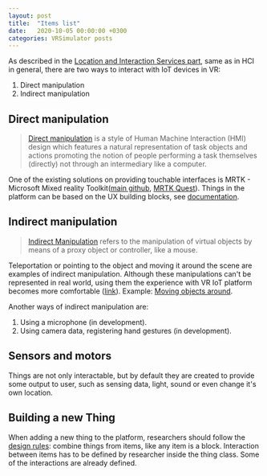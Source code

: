 ```yaml
---
layout: post
title:  "Items list"
date:   2020-10-05 00:00:00 +0300
categories: VRSimulator posts
---
```

As described in the [Location and Interaction Services part](https://vrsimulator.github.io/vrsimulator/posts/2020/09/24/Location-and-Interaction-services.html), same as in HCI in general, there are two ways to interact with IoT devices in VR:
1. Direct manipulation
2. Indirect manipulation

## Direct manipulation
> [Direct manipulation](http://www.hitl.washington.edu/projects/knowledge_base/virtual-worlds/EVE/I.D.2.c.DirectManipulation.html#:~:text=Direct%20manipulation%20is%20a%20style,an%20intermediary%20like%20a%20computer.) is a style of Human Machine Interaction (HMI) design which features a natural representation of task objects and actions  promoting the notion of people performing a task themselves (directly) not through an intermediary like a computer.

One of the existing solutions on providing touchable interfaces is MRTK - Microsoft Mixed reality Toolkit([main github](https://github.com/microsoft/MixedRealityToolkit-Unity), [MRTK Quest](https://github.com/provencher/MRTK-Quest)). 
Things in the platform can be based on the UX building blocks, see [documentation](https://github.com/microsoft/MixedRealityToolkit-Unity/blob/mrtk_development/README.md#ux-building-blocks).


## Indirect manipulation
> [Indirect Manipulation](https://medium.com/usable-or-not/direct-v-indirect-manipulation-in-vr-b7c5c4f09c55#:~:text=Indirect%20Manipulation%20refers%20to%20the,drag%20them%20to%20the%20trash.) refers to the manipulation of virtual objects by means of a proxy object or controller, like a mouse.

Teleportation or pointing to the object and moving it around the scene are examples of indirect manipulation. Although these manipulations can't be represented in real world, using them the experience with VR IoT platform becomes more comfortable ([link](https://github.com/microsoft/MixedRealityToolkit-Unity/blob/mrtk_development/Documentation/Input/Pointers.md)).
Example: [Moving objects around](https://vrsimulator.github.io/vrsimulator/posts/2020/10/02/Current-Status.html).

Another ways of indirect manipulation are:
1. Using a microphone (in development).
2. Using camera data, registering hand gestures (in development).


## Sensors and motors
Things are not only interactable, but by default they are created to provide some output to user, such as sensing data, light, sound or even change it's own location.

## Building a new Thing
When adding a new thing to the platform, researchers should follow the [design rules](https://vrsimulator.github.io/vrsimulator/posts/2020/09/14/VRSimulator-Architecture.html): combine things from items, like any item is a block. Interaction between items has to be defined by researcher inside the thing class. Some of the interactions are already defined.
